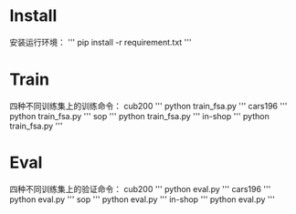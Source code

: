# Install
安装运行环境：
'''
pip install -r requirement.txt
'''

# Train
四种不同训练集上的训练命令：
cub200
'''
python train_fsa.py 
'''
cars196
'''
python train_fsa.py 
'''
sop
'''
python train_fsa.py 
'''
in-shop
'''
python train_fsa.py 
'''

# Eval
四种不同训练集上的验证命令：
cub200
'''
python eval.py 
'''
cars196
'''
python eval.py 
'''
sop
'''
python eval.py 
'''
in-shop
'''
python eval.py 
'''
